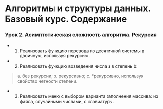 # Алгоритмы и структуры данных. Базовый курс. Содержание

### Урок 2. Асимптотическая сложность алгоритма. Рекурсия

  - 1. Реализовать функцию перевода из десятичной системы в двоичную, используя рекурсию.
  - 2. Реализовать функцию возведения числа a в степень b:
  >a. без рекурсии;
  >b. рекурсивно;
  >c. *рекурсивно, используя свойство четности степени.
  - 3. Реализовать меню с выбором варианта заполнения массива: из файла, случайными числами, с клавиатуры.
